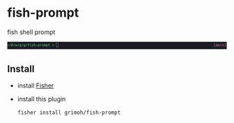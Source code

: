 # fish-prompt

fish shell prompt

![](images/fish-prompt.png)

## Install

* install [Fisher](https://github.com/jorgebucaran/fisher)
* install this plugin

    ```sh
    fisher install grimoh/fish-prompt
    ```
